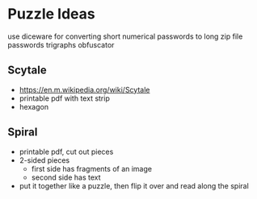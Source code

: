# Puzzle Ideas

use diceware for converting short numerical passwords to long zip file passwords
trigraphs obfuscator

## Scytale
- https://en.m.wikipedia.org/wiki/Scytale
- printable pdf with text strip
- hexagon

## Spiral
- printable pdf, cut out pieces
- 2-sided pieces
    - first side has fragments of an image
    - second side has text
- put it together like a puzzle, then flip it over and read along the spiral

## 